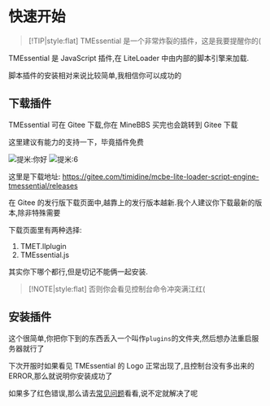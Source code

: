 # 快速开始

> [!TIP|style:flat]
> TMEssential 是一个非常炸裂的插件，这是我要提醒你的(

TMEssential 是 JavaScript 插件,在 LiteLoader 中由内部的脚本引擎来加载.

脚本插件的安装相对来说比较简单,我相信你可以成功的

## 下载插件

TMEssential 可在 Gitee 下载,你在 MineBBS 买完也会跳转到 Gitee 下载

这里建议有能力的支持一下，毕竟插件免费

![提米:你好](https://img1.imgtp.com/2023/07/30/4XiAHFJb.png)
![提米:6](https://img1.imgtp.com/2023/07/30/1CLEOrLS.png)

这里是下载地址:
<https://gitee.com/timidine/mcbe-lite-loader-script-engine-tmessential/releases>

在 Gitee 的发行版下载页面中,越靠上的发行版本越新.我个人建议你下载最新的版本,除非特殊需要

下载页面里有两种选择:

1. TMET.llplugin
2. TMEssential.js

其实你下哪个都行,但是切记不能俩一起安装.

> [!NOTE|style:flat]
> 否则你会看见控制台命令冲突满江红(

## 安装插件

这个很简单,你把你下到的东西丢入一个叫作`plugins`的文件夹,然后想办法重启服务器就行了

下次开服时如果看见 TMEssential 的 Logo 正常出现了,且控制台没有多出来的 ERROR,那么就说明你安装成功了

如果多了红色错误,那么请去[常见问题](/wcnm.md)看看,说不定就解决了呢
